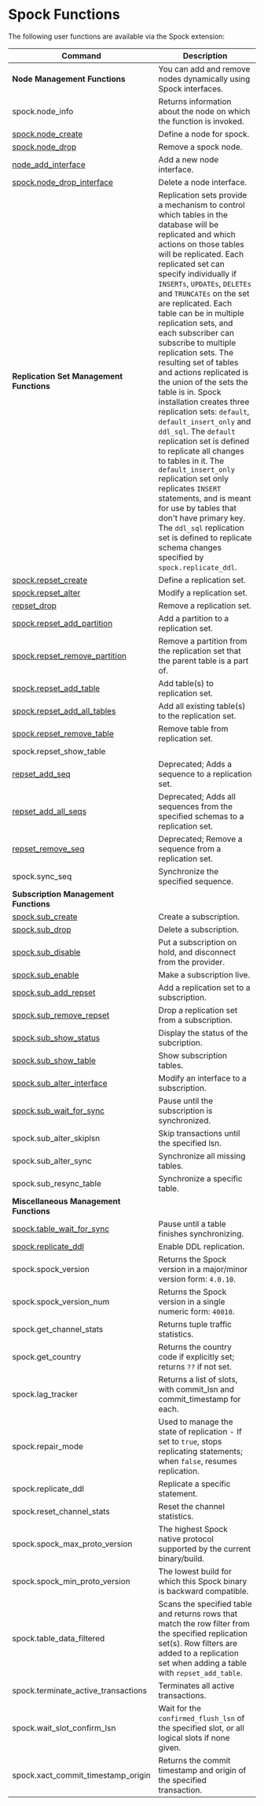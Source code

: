 # Spock Functions

The following user functions are available via the Spock extension:

| Command  | Description |
|----------|-------------|
| **Node Management Functions** | You can add and remove nodes dynamically using Spock interfaces.|
| spock.node_info | Returns information about the node on which the function is invoked.
| [spock.node_create](functions/spock_node_create.md) | Define a node for spock.
| [spock.node_drop](functions/spock_node_drop.md) | Remove a spock node.
| [node_add_interface](functions/spock_node_add_interface.md) | Add a new node interface.
| [spock.node_drop_interface](functions/spock_node_drop_interface.md) | Delete a node interface.
| **Replication Set Management Functions** | Replication sets provide a mechanism to control which tables in the database will be replicated and which actions on those tables will be replicated.  Each replicated set can specify individually if `INSERTs`, `UPDATEs`, `DELETEs` and `TRUNCATEs` on the set are replicated. Each table can be in multiple replication sets, and each subscriber can subscribe to multiple replication sets. The resulting set of tables and actions replicated is the union of the sets the table is in. Spock installation creates three replication sets: `default`, `default_insert_only` and `ddl_sql`. The `default` replication set is defined to replicate all changes to tables in it. The `default_insert_only` replication set only replicates `INSERT` statements, and is meant for use by tables that don't have primary key. The `ddl_sql` replication set is defined to replicate schema changes specified by `spock.replicate_ddl`.|
| [spock.repset_create](functions/spock_repset_create.md) | Define a replication set.
| [spock.repset_alter](functions/spock_repset_alter.md) | Modify a replication set.
| [repset_drop](functions/spock_repset_drop.md) | Remove a replication set.
| [spock.repset_add_partition](functions/spock_repset_add_partition.md) | Add a partition to a replication set.
| [spock.repset_remove_partition](functions/spock_repset_remove_partition.md) | Remove a partition from the replication set that the parent table is a part of.
| [spock.repset_add_table](functions/spock_repset_add_table.md) | Add table(s) to replication set.
| [spock.repset_add_all_tables](functions/spock_repset_add_all_tables.md) | Add all existing table(s) to the replication set.
| [spock.repset_remove_table](functions/spock_repset_remove_table.md) | Remove table from replication set.
| spock.repset_show_table |
| [repset_add_seq](functions/spock_repset_add_seq.md) | Deprecated; Adds a sequence to a replication set.
| [repset_add_all_seqs](functions/spock_repset_add_all_seqs.md) | Deprecated; Adds all sequences from the specified schemas to a replication set.
| [repset_remove_seq](functions/spock_repset_remove_seq.md) | Deprecated; Remove a sequence from a replication set.
| spock.sync_seq | Synchronize the specified sequence.
| **Subscription Management Functions** | |
| [spock.sub_create](functions/spock_sub_create.md) | Create a subscription.
| [spock.sub_drop](functions/spock_sub_drop.md) | Delete a subscription.
| [spock.sub_disable](functions/spock_sub_disable.md) | Put a subscription on hold, and disconnect from the provider.
| [spock.sub_enable](functions/spock_sub_enable.md) | Make a subscription live.
| [spock.sub_add_repset](functions/spock_sub_add_repset.md) | Add a replication set to a subscription.
| [spock.sub_remove_repset](functions/spock_sub_remove_repset.md) | Drop a replication set from a subscription.
| [spock.sub_show_status](functions/spock_sub_show_status.md) | Display the status of the subcription.
| [spock.sub_show_table](functions/spock_sub_show_table.md) | Show subscription tables.
| [spock.sub_alter_interface](functions/spock_sub_alter_interface.md) | Modify an interface to a subscription.
| [spock.sub_wait_for_sync](functions/spock_sub_wait_for_sync.md) | Pause until the subscription is synchronized.
| spock.sub_alter_skiplsn | Skip transactions until the specified lsn.
| spock.sub_alter_sync | Synchronize all missing tables.
| spock.sub_resync_table | Synchronize a specific table.
| **Miscellaneous Management Functions** | |
| [spock.table_wait_for_sync](functions/spock_table_wait_for_sync.md) | Pause until a table finishes synchronizing.
| [spock.replicate_ddl](functions/spock_replicate_ddl.md) | Enable DDL replication.
| spock.spock_version | Returns the Spock version in a major/minor version form: `4.0.10`.
| spock.spock_version_num | Returns the Spock version in a single numeric form: `40010`.
| spock.get_channel_stats | Returns tuple traffic statistics.
| spock.get_country | Returns the country code if explicitly set; returns `??` if not set.
| spock.lag_tracker | Returns a list of slots, with commit_lsn and commit_timestamp for each.
| spock.repair_mode | Used to manage the state of replication - If set to `true`, stops replicating statements; when `false`, resumes replication.
| spock.replicate_ddl | Replicate a specific statement.
| spock.reset_channel_stats | Reset the channel statistics.
| spock.spock_max_proto_version | The highest Spock native protocol supported by the current binary/build.
| spock.spock_min_proto_version | The lowest build for which this Spock binary is backward compatible.
| spock.table_data_filtered | Scans the specified table and returns rows that match the row filter from the specified replication set(s).  Row filters are added to a replication set when adding a table with `repset_add_table`.
| spock.terminate_active_transactions | Terminates all active transactions.
| spock.wait_slot_confirm_lsn | Wait for the `confirmed_flush_lsn` of the specified slot, or all logical slots if none given.
| spock.xact_commit_timestamp_origin | Returns the commit timestamp and origin of the specified transaction.
